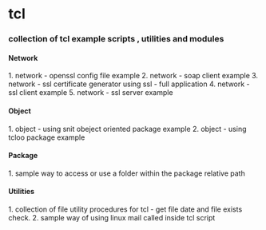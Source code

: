 tcl
===
<h3>collection of tcl example scripts , utilities and modules</h3>

<h4>Network</h4>
1. network - openssl config file example
2. network - soap client example
3. network - ssl certificate generator using ssl - full application
4. network - ssl client example
5. network - ssl server example

<h4>Object</h4>
1. object - using snit obeject oriented package example
2. object - using tcloo package example

<h4>Package</h4>
1. sample way to access or use a folder within the package relative path

<h4>Utilities</h4>
1. collection of file utility procedures for tcl - get file date and file exists check.
2. sample way of using linux mail called inside tcl script

